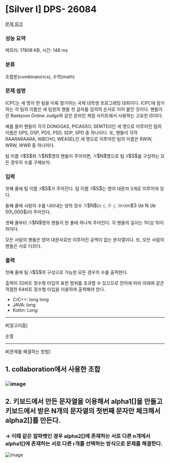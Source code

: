 # [Silver I] DPS- 26084
[문제 링크](https://www.acmicpc.net/problem/26084) 

### 성능 요약

메모리: 17808 KB, 시간: 148 ms

### 분류

조합론(combinatorics), 수학(math)

### 문제 설명

<p>ICPC는 세 명이 한 팀을 이뤄 참가하는 국제 대학생 프로그래밍 대회이다. ICPC에 참가하는 각 팀의 이름은 세 팀원의 핸들 첫 글자를 임의의 순서로 이어 붙인 것이다. 핸들이란 Baekjoon Online Judge와 같은 온라인 채점 사이트에서 사용하는 고유한 ID이다.</p>

<p>예를 들어 핸들이 각각 DONGGAS, PICASSO, SEMTEO인 세 명으로 이루어진 팀의 이름은 DPS, DSP, PDS, PSD, SDP, SPD 중 하나이다. 또, 핸들이 각각 RAARARAARA, WBCHO, WEASEL인 세 명으로 이루어진 팀의 이름은 RWW, WRW, WWR 중 하나이다.</p>

<p>팀 이름 <mjx-container class="MathJax" jax="CHTML" style="font-size: 109%; position: relative;"><mjx-math class="MJX-TEX" aria-hidden="true"><mjx-mi class="mjx-i"><mjx-c class="mjx-c1D446 TEX-I"></mjx-c></mjx-mi></mjx-math><mjx-assistive-mml unselectable="on" display="inline"><math xmlns="http://www.w3.org/1998/Math/MathML"><mi>S</mi></math></mjx-assistive-mml><span aria-hidden="true" class="no-mathjax mjx-copytext">$S$</span></mjx-container>와 <mjx-container class="MathJax" jax="CHTML" style="font-size: 109%; position: relative;"><mjx-math class="MJX-TEX" aria-hidden="true"><mjx-mi class="mjx-i"><mjx-c class="mjx-c1D441 TEX-I"></mjx-c></mjx-mi></mjx-math><mjx-assistive-mml unselectable="on" display="inline"><math xmlns="http://www.w3.org/1998/Math/MathML"><mi>N</mi></math></mjx-assistive-mml><span aria-hidden="true" class="no-mathjax mjx-copytext">$N$</span></mjx-container>명의 핸들이 주어지면, <mjx-container class="MathJax" jax="CHTML" style="font-size: 109%; position: relative;"><mjx-math class="MJX-TEX" aria-hidden="true"><mjx-mi class="mjx-i"><mjx-c class="mjx-c1D441 TEX-I"></mjx-c></mjx-mi></mjx-math><mjx-assistive-mml unselectable="on" display="inline"><math xmlns="http://www.w3.org/1998/Math/MathML"><mi>N</mi></math></mjx-assistive-mml><span aria-hidden="true" class="no-mathjax mjx-copytext">$N$</span></mjx-container>명으로 팀 <mjx-container class="MathJax" jax="CHTML" style="font-size: 109%; position: relative;"><mjx-math class="MJX-TEX" aria-hidden="true"><mjx-mi class="mjx-i"><mjx-c class="mjx-c1D446 TEX-I"></mjx-c></mjx-mi></mjx-math><mjx-assistive-mml unselectable="on" display="inline"><math xmlns="http://www.w3.org/1998/Math/MathML"><mi>S</mi></math></mjx-assistive-mml><span aria-hidden="true" class="no-mathjax mjx-copytext">$S$</span></mjx-container>를 구성하는 모든 경우의 수를 구해보자.</p>

### 입력 

 <p>첫째 줄에 팀 이름 <mjx-container class="MathJax" jax="CHTML" style="font-size: 109%; position: relative;"><mjx-math class="MJX-TEX" aria-hidden="true"><mjx-mi class="mjx-i"><mjx-c class="mjx-c1D446 TEX-I"></mjx-c></mjx-mi></mjx-math><mjx-assistive-mml unselectable="on" display="inline"><math xmlns="http://www.w3.org/1998/Math/MathML"><mi>S</mi></math></mjx-assistive-mml><span aria-hidden="true" class="no-mathjax mjx-copytext">$S$</span></mjx-container>가 주어진다. 팀 이름 <mjx-container class="MathJax" jax="CHTML" style="font-size: 109%; position: relative;"><mjx-math class="MJX-TEX" aria-hidden="true"><mjx-mi class="mjx-i"><mjx-c class="mjx-c1D446 TEX-I"></mjx-c></mjx-mi></mjx-math><mjx-assistive-mml unselectable="on" display="inline"><math xmlns="http://www.w3.org/1998/Math/MathML"><mi>S</mi></math></mjx-assistive-mml><span aria-hidden="true" class="no-mathjax mjx-copytext">$S$</span></mjx-container>는 영어 대문자 3개로 이루어져 있다.</p>

<p>둘째 줄에 사람의 수를 나타내는 양의 정수 <mjx-container class="MathJax" jax="CHTML" style="font-size: 109%; position: relative;"><mjx-math class="MJX-TEX" aria-hidden="true"><mjx-mi class="mjx-i"><mjx-c class="mjx-c1D441 TEX-I"></mjx-c></mjx-mi></mjx-math><mjx-assistive-mml unselectable="on" display="inline"><math xmlns="http://www.w3.org/1998/Math/MathML"><mi>N</mi></math></mjx-assistive-mml><span aria-hidden="true" class="no-mathjax mjx-copytext">$N$</span></mjx-container>(<mjx-container class="MathJax" jax="CHTML" style="font-size: 109%; position: relative;"><mjx-math class="MJX-TEX" aria-hidden="true"><mjx-mn class="mjx-n"><mjx-c class="mjx-c33"></mjx-c></mjx-mn><mjx-mo class="mjx-n" space="4"><mjx-c class="mjx-c2264"></mjx-c></mjx-mo><mjx-mi class="mjx-i" space="4"><mjx-c class="mjx-c1D441 TEX-I"></mjx-c></mjx-mi><mjx-mo class="mjx-n" space="4"><mjx-c class="mjx-c2264"></mjx-c></mjx-mo><mjx-mn class="mjx-n" space="4"><mjx-c class="mjx-c35"></mjx-c><mjx-c class="mjx-c30"></mjx-c></mjx-mn><mjx-mstyle><mjx-mspace style="width: 0.167em;"></mjx-mspace></mjx-mstyle><mjx-mn class="mjx-n"><mjx-c class="mjx-c30"></mjx-c><mjx-c class="mjx-c30"></mjx-c><mjx-c class="mjx-c30"></mjx-c></mjx-mn></mjx-math><mjx-assistive-mml unselectable="on" display="inline"><math xmlns="http://www.w3.org/1998/Math/MathML"><mn>3</mn><mo>≤</mo><mi>N</mi><mo>≤</mo><mn>50</mn><mstyle scriptlevel="0"><mspace width="0.167em"></mspace></mstyle><mn>000</mn></math></mjx-assistive-mml><span aria-hidden="true" class="no-mathjax mjx-copytext">$3 \le N \le 50\,000$</span></mjx-container>)이 주어진다.</p>

<p>셋째 줄부터 <mjx-container class="MathJax" jax="CHTML" style="font-size: 109%; position: relative;"><mjx-math class="MJX-TEX" aria-hidden="true"><mjx-mi class="mjx-i"><mjx-c class="mjx-c1D441 TEX-I"></mjx-c></mjx-mi></mjx-math><mjx-assistive-mml unselectable="on" display="inline"><math xmlns="http://www.w3.org/1998/Math/MathML"><mi>N</mi></math></mjx-assistive-mml><span aria-hidden="true" class="no-mathjax mjx-copytext">$N$</span></mjx-container>명의 핸들이 한 줄에 하나씩 주어진다. 각 핸들의 길이는 1이상 10이하이다.</p>

<p>모든 사람의 핸들은 영어 대문자로만 이루어진 공백이 없는 문자열이다. 또, 모든 사람의 핸들은 서로 다르다.</p>

### 출력 

 <p>첫째 줄에 팀 <mjx-container class="MathJax" jax="CHTML" style="font-size: 109%; position: relative;"><mjx-math class="MJX-TEX" aria-hidden="true"><mjx-mi class="mjx-i"><mjx-c class="mjx-c1D446 TEX-I"></mjx-c></mjx-mi></mjx-math><mjx-assistive-mml unselectable="on" display="inline"><math xmlns="http://www.w3.org/1998/Math/MathML"><mi>S</mi></math></mjx-assistive-mml><span aria-hidden="true" class="no-mathjax mjx-copytext">$S$</span></mjx-container>의 구성으로 가능한 모든 경우의 수를 출력한다.</p>

<p>출력이 32비트 정수형 타입의 표현 범위를 초과할 수 있으므로 언어에 따라 아래와 같은 적절한 64비트 정수형 타입을 이용하여 출력해야 한다.</p>

<ul>
    <li>C/C++: long long</li>
    <li>JAVA: long</li>
    <li>Kotlin: Long</li>
</ul>


***

#[알고리즘]

순열


***

#[문제를 해결하는 방법]

## 1. collaboration에서 사용한 조합
### ![image](https://user-images.githubusercontent.com/81174840/218266026-ae3e747f-9f7f-4973-8b0c-f92683248340.png)


## 2. 키보드에서 만든 문자열을 이용해서 alpha1[]을 만들고 키보드에서 받은 N개의 문자열의 첫번째 문자만 체크해서 alpha2[]를 만든다.
### → 이때 같은 알파벳인 경우 alpha2[]에 존재하는 서로 다른 n개에서 alpha1[]에 존재하는 서로 다른 r개를 선택하는 방식으로 문제를 해결한다.

![image](https://user-images.githubusercontent.com/81174840/218266188-56a241c3-2c95-4e5b-a230-076d9d2b0fff.png)

